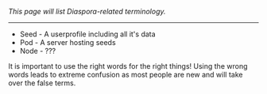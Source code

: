 *This page will list Diaspora-related terminology.*
<hr>

* Seed - A userprofile including all it's data
* Pod - A server hosting seeds
* Node - ???

It is important to use the right words for the right things! Using the wrong words leads to extreme confusion as most people are new and will take over the false terms.